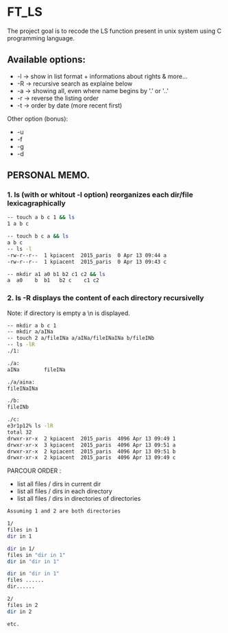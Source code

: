 # FT_LS 
The project goal is to recode the LS function present in unix system using C programming language.

## Available options:

- -l -> show in list format + informations about rights & more...
- -R -> recursive search as explaine below
- -a -> showing all, even where name begins by '.' or '..'
- -r -> reverse the listing order
- -t -> order by date (more recent first)

Other option (bonus):

- -u
- -f
- -g
- -d


## PERSONAL MEMO.
### 1. ls (with or whitout -l option) reorganizes each dir/file lexicagraphically

``` sh
-- touch a b c 1 && ls
1 a b c
```
``` sh
-- touch b c a && ls
a b c
-- ls -l
-rw-r--r--  1 kpiacent  2015_paris  0 Apr 13 09:44 a
-rw-r--r--  1 kpiacent  2015_paris  0 Apr 13 09:43 c
```
``` sh
-- mkdir a1 a0 b1 b2 c1 c2 && ls
a  a0	 b	b1   b2 c	 c1	c2
```
### 2. ls -R displays the content of each directory recursivelly
Note: if directory is empty a \n is displayed.

``` sh
-- mkdir a b c 1
-- mkdir a/aINa
-- touch 2 a/fileINa a/aINa/fileINaINa b/fileINb
-- ls -lR
./1:

./a:
aINa		fileINa

./a/aina:
fileINaINa

./b:
fileINb

./c:
e3r1p12% ls -lR
total 32
drwxr-xr-x  2 kpiacent  2015_paris  4096 Apr 13 09:49 1
drwxr-xr-x  3 kpiacent  2015_paris  4096 Apr 13 09:51 a
drwxr-xr-x  2 kpiacent  2015_paris  4096 Apr 13 09:51 b
drwxr-xr-x  2 kpiacent  2015_paris  4096 Apr 13 09:49 c
```


PARCOUR ORDER :

- list all files / dirs in current dir
- list all files / dirs in each directory
- list all files / dirs in directories of directories
``` sh
Assuming 1 and 2 are both directories

1/
files in 1
dir in 1

dir in 1/
files in "dir in 1"
dir in "dir in 1"

dir in "dir in 1"
files ......
dir......

2/
files in 2
dir in 2

etc.
```